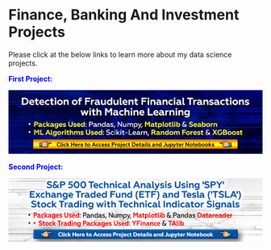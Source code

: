 # Finance, Banking And Investment Projects

Please click at the below links to learn more about my data science projects.

<span style="font-size=30; color:blue">**First Project:** </span>

<a href="https://github.com/jayguptacal/BankingAndInvestments/blob/main/FinancialFraudDetection/readme.md" target="_blank">![](https://github.com/jayguptacal/portfolio/blob/main/image/bannerfinancialportfolio.jpg)</a>

<span style="font-size=30; color:blue"> **Second Project:** </span>

<a href="https://github.com/jayguptacal/BankingAndInvestments/blob/main/StockTradingIndicators/readme.md" target="_blank">![](https://github.com/jayguptacal/portfolio/blob/main/image/SPYTradingPortfolio.jpg)</a>


